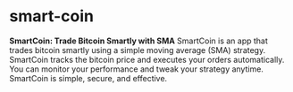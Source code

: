 # smart-coin
**SmartCoin: Trade Bitcoin Smartly with SMA**  SmartCoin is an app that trades bitcoin smartly using a simple moving average (SMA) strategy. SmartCoin tracks the bitcoin price and executes your orders automatically. You can monitor your performance and tweak your strategy anytime. SmartCoin is simple, secure, and effective.

